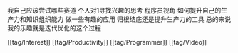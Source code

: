 我自己应该尝试哪些赛道
个人对1寻找兴趣的思考
程序员视角 如何提升自己的生产力和知识组织能力
做一些有趣的应用 归根结底还是提升生产力的工具
总的来说 我的乐趣就是迭代优化的这个过程

[[tag/Interest]] [[tag/Productivity]] [[tag/Programmer]] [[tag/Video]]